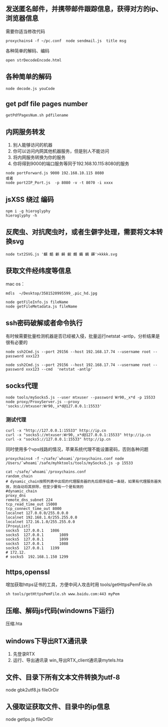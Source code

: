 ## 发送匿名邮件，并携带邮件跟踪信息，获得对方的ip、浏览器信息
需要你适当修改代码
```
proxychains4 -f ~/pc.conf  node sendmail.js  title msg
```
各种简单的解码、编码
```
open strDecodeEncode.html
```

## 各种简单的解码
```
node decode.js youCode
```
## get pdf file pages number
```
getPdfPagesNum.sh pdfilename
```

## 内网服务转发
1. 别人能够访问的机器
2. 你可以访问内网其他机器服务，但是别人不能访问
3. 将内网服务转换为你的服务
4. 你将得到9000的端口服务等同于192.168.10.115:8080的服务

```
node portForward.js 9000 192.168.10.115 8080
或者
node port2IP_Port.js  -p 8080 -v -t 8070 -i xxxx
```


## jsXSS 绕过 编码
```
npm i -g hieroglyphy
hieroglyphy -h
```


## 反爬虫、对抗爬虫时，或者生僻字处理，需要将文本转换svg
```
node txt2SVG.js '齫 齬 齭 齮 齯 齰 齱 齲 齳'>kkkk.svg
```


## 获取文件经纬度等信息
mac os：

```
mdls  ~/Desktop/3581520995599_.pic_hd.jpg 

node getFileInfo.js fileName
node getFileMetadata.js fileName
```

## ssh密码破解或者命令执行
有时候需要批量检测机器是否已经被入侵，批量运行netstat -antlp，分析结果是很有必要的

```
node ssh2Cmd.js --port 29156 --host 192.168.17.74 --username root --password xxx123

node ssh2Cmd.js --port 29156 --host 192.168.17.74 --username root --password xxx123 --cmd  'netstat -antlp'
```

## socks代理
```
node tools/mySocks5.js --user mtxuser --password Wr90,_x*d -p 15533
node proxy/ProxyServer.js --proxy 'socks://mtxuser:Wr90,_x*d@127.0.0.1:15533'
```
### 测试代理
```
curl -x "http://127.0.0.1:15533" http://ip.cn
curl -x "socks5://mtxuser:Wr90,_x*d@127.0.0.1:15533" http://ip.cn
curl -x "socks5://127.0.0.1:15533" http://ip.cn
```

同时使用多个vps线路的情况，苹果系统代理不能设置密码，否则各种问题
```
proxychains4 -f ~/safe/`whoami`/proxychains.conf node /Users/`whoami`/safe/myhktools/tools/mySocks5.js -p 15533
```

```
cat ~/safe/`whoami`/proxychains.conf
random_chain
# dynamic_chain按照列表中出现的代理服务器的先后顺序组成一条链，如果有代理服务器失效，则自动将其排除，但至少要有一个是有效的
#dynamic_chain
proxy_dns
remote_dns_subnet 224
tcp_read_time_out 15000
tcp_connect_time_out 8000
localnet 127.0.0.0/255.0.0.0
localnet 192.168.1.0/255.255.0.0
localnet 172.16.1.0/255.255.0.0
[ProxyList]
socks5	127.0.0.1	1086
socks5  127.0.0.1       1089
socks5  127.0.0.1       1099
socks5  127.0.0.1       1088
socks5  127.0.0.1	1199
# 172.12.
# socks5  192.168.1.150	1299
```


## https,openssl
增加获取https证书的工具，方便中间人攻击时用  tools/getHttpsPemFile.sh
```
sh tools/getHttpsPemFile.sh www.baidu.com:443 myPem
```

## 压缩、解码js代码(windowns下运行)
压缩.hta

## windows下导出RTX通讯录
1. 先登录RTX
2. 运行、导出通讯录
win_导出RTX_client通讯录mytels.hta

## 文件、目录下所有文本文件转换为utf-8
node gbk2utf8.js fileOrDir

## 入侵取证获取文件、目录中的ip信息
node getIps.js fileOrDir

